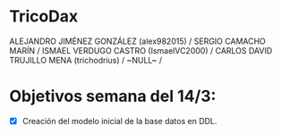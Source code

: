 # TricoDax
ALEJANDRO JIMÉNEZ GONZÁLEZ (alex982015) /
SERGIO CAMACHO MARÍN /
ISMAEL VERDUGO CASTRO (IsmaelVC2000) /
CARLOS DAVID TRUJILLO MENA (trichodrius) /
~NULL~ /

# Objetivos semana del 14/3:
- [X] Creación del modelo inicial de la base datos en DDL.
